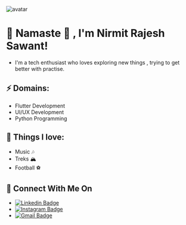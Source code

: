 
![avatar](https://user-images.githubusercontent.com/45462725/88512256-ea251700-d003-11ea-9a4f-29bc47bddc9e.gif)
# 🙏 Namaste 🙏 , I'm Nirmit Rajesh Sawant!
- I'm a tech enthusiast who loves exploring new things , trying to get better with practise.

## ⚡ Domains:                                 
- Flutter Development                          
- UI/UX Development                              
- Python Programming                          

## 🖤 Things I love:
- Music 🎶
- Treks 🏔
- Football ⚽️

## 🚀 Connect With Me On
- [![Linkedin Badge](https://img.shields.io/badge/%20-NirmitSawant-blue?style=flat-square&logo=Linkedin&logoColor=white&link=https://www.linkedin.com/in/nirmit-sawant/)](https://www.linkedin.com/in/nirmit-sawant/)
- [![Instagram Badge](https://img.shields.io/badge/%20-NirmitSawant-ff69b4?style=flat-square&logo=Instagram&logoColor=white&link=https://www.instagram.com/SawantNirmit/)](https://www.instagram.com/SawantNirmit/)
- [![Gmail Badge](https://img.shields.io/badge/-sawantnirmit@gmail.com-d14836?style=flat-square&logo=Gmail&logoColor=white&link=mailto:sawantnirmit@gmail.com)](mailto:sawantnirmit@gmail.com)
